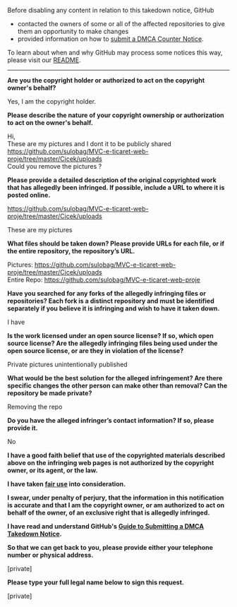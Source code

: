 Before disabling any content in relation to this takedown notice, GitHub
- contacted the owners of some or all of the affected repositories to give them an opportunity to make changes
- provided information on how to [submit a DMCA Counter Notice](https://docs.github.com/en/articles/guide-to-submitting-a-dmca-counter-notice).

To learn about when and why GitHub may process some notices this way, please visit our [README](https://github.com/github/dmca/blob/master/README.md).

---

**Are you the copyright holder or authorized to act on the copyright owner's behalf?**

Yes, I am the copyright holder.

**Please describe the nature of your copyright ownership or authorization to act on the owner's behalf.**

Hi,  
These are my pictures and I dont it to be publicly shared  
https://github.com/sulobag/MVC-e-ticaret-web-proje/tree/master/Cicek/uploads  
Could you remove the pictures ?

**Please provide a detailed description of the original copyrighted work that has allegedly been infringed. If possible, include a URL to where it is posted online.**

https://github.com/sulobag/MVC-e-ticaret-web-proje/tree/master/Cicek/uploads

These are my pictures

**What files should be taken down? Please provide URLs for each file, or if the entire repository, the repository’s URL.**

Pictures: https://github.com/sulobag/MVC-e-ticaret-web-proje/tree/master/Cicek/uploads  
Entire Repo: https://github.com/sulobag/MVC-e-ticaret-web-proje

**Have you searched for any forks of the allegedly infringing files or repositories? Each fork is a distinct repository and must be identified separately if you believe it is infringing and wish to have it taken down.**

I have

**Is the work licensed under an open source license? If so, which open source license? Are the allegedly infringing files being used under the open source license, or are they in violation of the license?**

Private pictures unintentionally published

**What would be the best solution for the alleged infringement? Are there specific changes the other person can make other than removal? Can the repository be made private?**

Removing the repo

**Do you have the alleged infringer’s contact information? If so, please provide it.**

No

**I have a good faith belief that use of the copyrighted materials described above on the infringing web pages is not authorized by the copyright owner, or its agent, or the law.**

**I have taken <a href="https://www.lumendatabase.org/topics/22">fair use</a> into consideration.**

**I swear, under penalty of perjury, that the information in this notification is accurate and that I am the copyright owner, or am authorized to act on behalf of the owner, of an exclusive right that is allegedly infringed.**

**I have read and understand GitHub's <a href="https://docs.github.com/articles/guide-to-submitting-a-dmca-takedown-notice/">Guide to Submitting a DMCA Takedown Notice</a>.**

**So that we can get back to you, please provide either your telephone number or physical address.**

[private]

**Please type your full legal name below to sign this request.**

[private]
